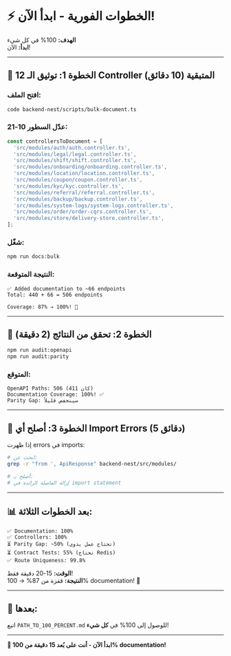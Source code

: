 # ⚡ الخطوات الفورية - ابدأ الآن!

**الهدف:** 100% في كل شيء  
**ابدأ:** الآن!

---

## 🚀 الخطوة 1: توثيق الـ 12 Controller المتبقية (10 دقائق)

### افتح الملف:
```bash
code backend-nest/scripts/bulk-document.ts
```

### عدّل السطور 10-21:
```typescript
const controllersToDocument = [
  'src/modules/auth/auth.controller.ts',
  'src/modules/legal/legal.controller.ts',
  'src/modules/shift/shift.controller.ts',
  'src/modules/onboarding/onboarding.controller.ts',
  'src/modules/location/location.controller.ts',
  'src/modules/coupon/coupon.controller.ts',
  'src/modules/kyc/kyc.controller.ts',
  'src/modules/referral/referral.controller.ts',
  'src/modules/backup/backup.controller.ts',
  'src/modules/system-logs/system-logs.controller.ts',
  'src/modules/order/order-cqrs.controller.ts',
  'src/modules/store/delivery-store.controller.ts',
];
```

### شغّل:
```bash
npm run docs:bulk
```

### النتيجة المتوقعة:
```
✅ Added documentation to ~66 endpoints
Total: 440 + 66 = 506 endpoints

Coverage: 87% → 100%! 🎉
```

---

## 🚀 الخطوة 2: تحقق من النتائج (2 دقيقة)

```bash
npm run audit:openapi
npm run audit:parity
```

### المتوقع:
```
OpenAPI Paths: 506 (كان 411)
Documentation Coverage: 100%! ✅
Parity Gap: سينخفض قليلاً
```

---

## 🚀 الخطوة 3: أصلح أي Import Errors (5 دقائق)

إذا ظهرت errors في imports:

```bash
# ابحث عن:
grep -r "from ', ApiResponse" backend-nest/src/modules/

# أصلح بـ:
# إزالة الفاصلة الزائدة في import statement
```

---

## 📊 بعد الخطوات الثلاثة:

```
✅ Documentation: 100%
✅ Controllers: 100%
⏳ Parity Gap: ~50% (تحتاج عمل يدوي)
⏳ Contract Tests: 55% (تحتاج Redis)
✅ Route Uniqueness: 99.8%
```

**الوقت:** 15-20 دقيقة فقط!  
**النتيجة:** قفزة من 87% → 100% documentation! 🎊

---

## 🎯 بعدها:

اتبع `PATH_TO_100_PERCENT.md` للوصول إلى 100% في **كل شيء**!

---

**🚀 ابدأ الآن - أنت على بُعد 15 دقيقة من 100% documentation!**


